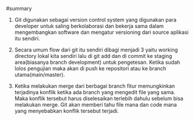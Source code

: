 #summary

1. Git digunakan sebagai version control system yang digunakan para developer untuk saling berkolaborasi dan bekerja sama dalam mengembangkan software dan mengatur versioning dari source aplikasi itu sendiri.

2. Secara umum flow dari git itu sendiri dibagi menjadi 3 yaitu working directory lokal kita sendiri lalu di git add dan di commit ke staging area(biasanya branch development) untuk pengetesan. Ketika sudah lolos pengujian maka akan di push ke repositori atau ke branch utama(main/master).

3. Ketika melakukan merge dari berbagai branch fitur memungkinkan terjadinya konflik ketika ada branch yang mengedit file yang sama. Maka konflik tersebut harus diselesaikan terlebih dahulu sebelum bisa melakukan merge. Git akan memberi tahu file mana dan code mana yang menyebabkan konflik tersebut terjadi.